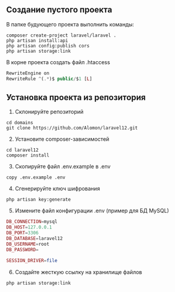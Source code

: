 ## Создание пустого проекта
В папке будующего проекта выполнить команды:
```shell
composer create-project laravel/laravel .
php artisan install:api
php artisan config:publish cors
php artisan storage:link
```
В корне проекта создать файл .htaccess
```php
RewriteEngine on
RewriteRule ^(.*)$ public/$1 [L]
```

## Установка проекта из репозитория
1. Склонируйте репозиторий
```shell
cd domains
git clone https://github.com/Alomon/laravel12.git
```
2. Установите composer-зависимостей
```shell
cd laravel12
composer install
```
3. Скопируйте файл .env.example в .env
```shell
copy .env.example .env
```
4. Сгенерируйте ключ шифрования
```shell
php artisan key:generate
```
5. Измените файл конфигурации .env (пример для БД MySQL)
```php
DB_CONNECTION=mysql
DB_HOST=127.0.0.1
DB_PORT=3306
DB_DATABASE=laravel12
DB_USERNAME=root
DB_PASSWORD=

SESSION_DRIVER=file
```
6. Создайте жесткую ссылку на хранилище файлов
```shell
php artisan storage:link
```
